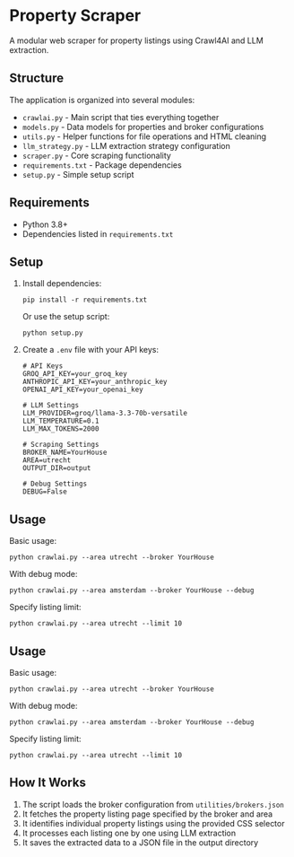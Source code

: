 # Property Scraper

A modular web scraper for property listings using Crawl4AI and LLM extraction.

## Structure

The application is organized into several modules:

- `crawlai.py` - Main script that ties everything together
- `models.py` - Data models for properties and broker configurations
- `utils.py` - Helper functions for file operations and HTML cleaning
- `llm_strategy.py` - LLM extraction strategy configuration
- `scraper.py` - Core scraping functionality
- `requirements.txt` - Package dependencies
- `setup.py` - Simple setup script

## Requirements

- Python 3.8+
- Dependencies listed in `requirements.txt`

## Setup

1. Install dependencies:
   ```
   pip install -r requirements.txt
   ```
   
   Or use the setup script:
   ```
   python setup.py
   ```

2. Create a `.env` file with your API keys:
   ```
   # API Keys
   GROQ_API_KEY=your_groq_key
   ANTHROPIC_API_KEY=your_anthropic_key
   OPENAI_API_KEY=your_openai_key

   # LLM Settings
   LLM_PROVIDER=groq/llama-3.3-70b-versatile
   LLM_TEMPERATURE=0.1
   LLM_MAX_TOKENS=2000

   # Scraping Settings
   BROKER_NAME=YourHouse
   AREA=utrecht
   OUTPUT_DIR=output

   # Debug Settings
   DEBUG=False
   ```

## Usage

Basic usage:
```
python crawlai.py --area utrecht --broker YourHouse
```

With debug mode:
```
python crawlai.py --area amsterdam --broker YourHouse --debug
```

Specify listing limit:
```
python crawlai.py --area utrecht --limit 10
```

## Usage

Basic usage:
```
python crawlai.py --area utrecht --broker YourHouse
```

With debug mode:
```
python crawlai.py --area amsterdam --broker YourHouse --debug
```

Specify listing limit:
```
python crawlai.py --area utrecht --limit 10
```

## How It Works

1. The script loads the broker configuration from `utilities/brokers.json`
2. It fetches the property listing page specified by the broker and area
3. It identifies individual property listings using the provided CSS selector
4. It processes each listing one by one using LLM extraction
5. It saves the extracted data to a JSON file in the output directory